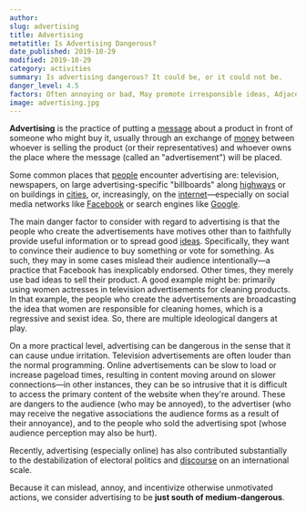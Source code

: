 ```yaml
---
author:
slug: advertising
title: Advertising
metatitle: Is Advertising Dangerous?
date_published: 2019-10-29
modified: 2019-10-29
category: activities
summary: Is advertising dangerous? It could be, or it could not be.
danger_level: 4.5
factors: Often annoying or bad, May promote irresponsible ideas, Adjacency to capitalism
image: advertising.jpg
---
```


**Advertising** is the practice of putting a [message](/ideas/discourse) about a product in front of someone who might buy it, usually through an exchange of [money](/ideas/money) between whoever is selling the product (or their representatives) and whoever owns the place where the message (called an "advertisement") will be placed.

Some common places that [people](/animals/people) encounter advertising are: television, newspapers, on large advertising-specific "billboards" along [highways](/minerals/highways) or on buildings in [cities](/places/cities), or, increasingly, on the [internet](/ideas/the-internet)—especially on social media networks like [Facebook](/ideas/facebook) or search engines like [Google](/ideas/google).

The main danger factor to consider with regard to advertising is that the people who create the advertisements have motives other than to faithfully provide useful information or to spread good [ideas](/ideas). Specifically, they want to convince their audience to buy something or vote for something. As such, they may in some cases mislead their audience intentionally—a practice that Facebook has inexplicably endorsed. Other times, they merely use bad ideas to sell their product. A good example might be: primarily using women actresses in television advertisements for cleaning products. In that example, the people who create the advertisements are broadcasting the idea that women are responsible for cleaning homes, which is a regressive and sexist idea. So, there are multiple ideological dangers at play.

On a more practical level, advertising can be dangerous in the sense that it can cause undue irritation. Television advertisements are often louder than the normal programming. Online advertisements can be slow to load or increase pageload times, resulting in content moving around on slower connections—in other instances, they can be so intrusive that it is difficult to access the primary content of the website when they're around. These are dangers to the audience (who may be annoyed), to the advertiser (who may receive the negative associations the audience forms as a result of their annoyance), and to the people who sold the advertising spot (whose audience perception may also be hurt).

Recently, advertising (especially online) has also contributed substantially to the destabilization of electoral politics and [discourse](/ideas/discourse) on an international scale.

Because it can mislead, annoy, and incentivize otherwise unmotivated actions, we consider advertising to be **just south of medium-dangerous**.
